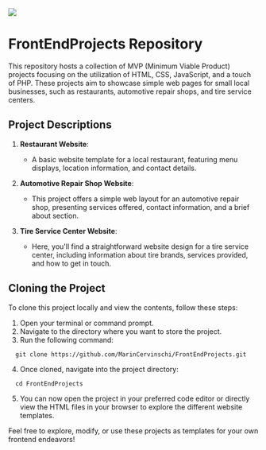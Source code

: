 
<div align="left">
  <img src="https://visitor-badge.laobi.icu/badge?page_id=MarinCervinschi.MatrixCalculator&"  />
</div>

###

# FrontEndProjects Repository

This repository hosts a collection of MVP (Minimum Viable Product) projects focusing on the utilization of HTML, CSS, JavaScript, and a touch of PHP. These projects aim to showcase simple web pages for small local businesses, such as restaurants, automotive repair shops, and tire service centers.

## Project Descriptions

1. **Restaurant Website**:
   - A basic website template for a local restaurant, featuring menu displays, location information, and contact details.

2. **Automotive Repair Shop Website**:
   - This project offers a simple web layout for an automotive repair shop, presenting services offered, contact information, and a brief about section.

3. **Tire Service Center Website**:
   - Here, you'll find a straightforward website design for a tire service center, including information about tire brands, services provided, and how to get in touch.

## Cloning the Project

To clone this project locally and view the contents, follow these steps:

1. Open your terminal or command prompt.
2. Navigate to the directory where you want to store the project.
3. Run the following command:

```
  git clone https://github.com/MarinCervinschi/FrontEndProjects.git
```
4. Once cloned, navigate into the project directory:

```
  cd FrontEndProjects
```
5. You can now open the project in your preferred code editor or directly view the HTML files in your browser to explore the different website templates.

Feel free to explore, modify, or use these projects as templates for your own frontend endeavors!
